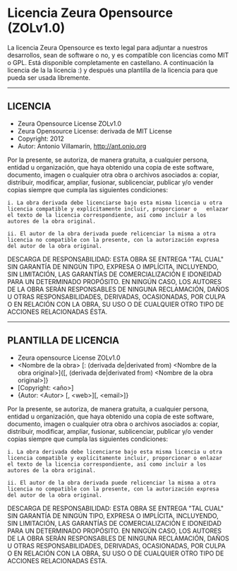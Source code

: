 Licencia Zeura Opensource (ZOLv1.0)
=======================================

La licencia Zeura Opensource es texto legal para adjuntar
a nuestros desarrollos, sean de software o no, y es compatible
con licencias como MIT o GPL.
Está disponible completamente en castellano.
A continuación la licencia de la la licencia :) y después una
plantilla de la licencia para que pueda ser usada libremente.

----
LICENCIA
----

* Zeura Opensource License ZOLv1.0
* Zeura Opensource License: derivada de MIT License
* Copyright: 2012
* Autor: Antonio Villamarín, http://ant.onio.org

Por la presente, se autoriza, de manera gratuita, a cualquier persona,
entidad u organización, que haya obtenido una copia de este software,
documento, imagen o cualquier otra obra o archivos asociados a: copiar,
distribuir, modificar, ampliar, fusionar, sublicenciar, publicar y/o
vender copias siempre que cumpla las siguientes condiciones:

	i. La obra derivada debe licenciarse bajo esta misma licencia u otra licencia compatible y explícitamente incluir, proporcionar o 	enlazar el texto de la licencia correspondiente, así como incluir a los autores de la obra original.

	ii. El autor de la obra derivada puede relicenciar la misma a otra licencia no compatible con la presente, con la autorización expresa del autor de la obra original.

DESCARGA DE RESPONSABILIDAD: ESTA OBRA SE ENTREGA "TAL CUAL" SIN
GARANTÍA DE NINGÚN TIPO, EXPRESA O IMPLÍCITA, INCLUYENDO, SIN
LIMITACIÓN, LAS GARANTÍAS DE COMERCIALIZACIÓN E IDONEIDAD PARA UN
DETERMINADO PROPÓSITO. EN NINGÚN CASO, LOS AUTORES DE LA OBRA SERÁN
RESPONSABLES DE NINGUNA RECLAMACIÓN, DAÑOS U OTRAS RESPONSABILIDADES,
DERIVADAS, OCASIONADAS, POR CULPA O EN RELACIÓN CON LA OBRA, SU USO O
DE CUALQUIER OTRO TIPO DE ACCIONES RELACIONADAS ÉSTA.

----
PLANTILLA DE LICENCIA
----

* Zeura opensource License ZOLv1.0
* \<Nombre de la obra\> \[: \(derivada de|derivated from) \<Nombre de la obra original\>\]\{\[, \(derivada de|derivated from) \<Nombre de la obra original\>\]\}
* \[Copyright: \<año\>\]
* \{Autor: \<Autor\> \[, \<web\>\]\[, \<email\>\]\}

Por la presente, se autoriza, de manera gratuita, a cualquier persona,
entidad u organización, que haya obtenido una copia de este software,
documento, imagen o cualquier otra obra o archivos asociados a: copiar,
distribuir, modificar, ampliar, fusionar, sublicenciar, publicar y/o
vender copias siempre que cumpla las siguientes condiciones:

	i. La obra derivada debe licenciarse bajo esta misma licencia u otra licencia compatible y explícitamente incluir, proporcionar o enlazar el texto de la licencia correspondiente, así como incluir a los autores de la obra original.

	ii. El autor de la obra derivada puede relicenciar la misma a otra licencia no compatible con la presente, con la autorización expresa del autor de la obra original.

DESCARGA DE RESPONSABILIDAD: ESTA OBRA SE ENTREGA "TAL CUAL" SIN
GARANTÍA DE NINGÚN TIPO, EXPRESA O IMPLÍCITA, INCLUYENDO, SIN
LIMITACIÓN, LAS GARANTÍAS DE COMERCIALIZACIÓN E IDONEIDAD PARA UN
DETERMINADO PROPÓSITO. EN NINGÚN CASO, LOS AUTORES DE LA OBRA SERÁN
RESPONSABLES DE NINGUNA RECLAMACIÓN, DAÑOS U OTRAS RESPONSABILIDADES,
DERIVADAS, OCASIONADAS, POR CULPA O EN RELACIÓN CON LA OBRA, SU USO O
DE CUALQUIER OTRO TIPO DE ACCIONES RELACIONADAS ÉSTA.